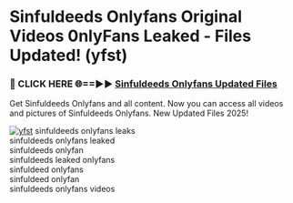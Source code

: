 # Sinfuldeeds Onlyfans Original Videos 0nlyFans Leaked - Files Updated! (yfst)

<h3>🔴 CLICK HERE 🌐==►► <a href="https://tinyurl.com/2wckxsce" rel="nofollow">Sinfuldeeds Onlyfans Updated Files</a></h3>

Get Sinfuldeeds Onlyfans and all content. Now you can access all videos and pictures of Sinfuldeeds Onlyfans. New Updated Files 2025!

[![yfst](https://i.imgur.com/AFduVYN.gif)](https://tinyurl.com/2wckxsce)
sinfuldeeds onlyfans leaks<br>
sinfuldeeds onlyfans leaked<br>
sinfuldeeds onlyfan<br>
sinfuldeeds leaked onlyfans<br>
sinfuldeed onlyfans<br>
sinfuldeed onlyfan<br>
sinfuldeeds onlyfans videos